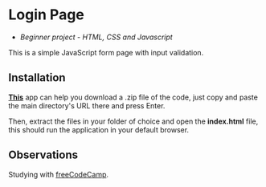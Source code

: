 # Login Page
* *Beginner project - HTML, CSS and Javascript*

This is a simple JavaScript form page with input validation.

## Installation
[**This**](https://download-directory.github.io/) app can help you download a .zip file of the code, just copy and paste the main directory's URL there and press Enter. 

Then, extract the files in your folder of choice and open the **index.html** file, this should run the application in your default browser.

## Observations
Studying with [freeCodeCamp](https://www.freecodecamp.org/).